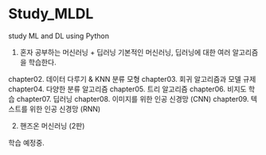 # Study_MLDL
study ML and DL using Python


1. 혼자 공부하는 머신러닝 + 딥러닝
기본적인 머신러닝, 딥러닝에 대한 여러 알고리즘을 학습한다.

chapter02. 데이터 다루기 & KNN 분류 모형
chapter03. 회귀 알고리즘과 모델 규제
chapter04. 다양한 분류 알고리즘
chapter05. 트리 알고리즘
chapter06. 비지도 학습
chapter07. 딥러닝
chapter08. 이미지를 위한 인공 신경망 (CNN)
chapter09. 텍스트를 위한 인공 신경망 (RNN)

2. 핸즈온 머신러닝 (2판)

학습 예정중.
